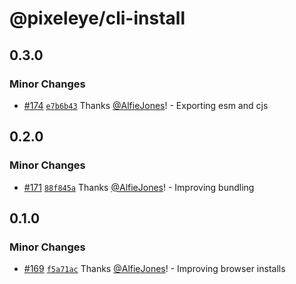 # @pixeleye/cli-install

## 0.3.0

### Minor Changes

- [#174](https://github.com/pixeleye-io/pixeleye/pull/174) [`e7b6b43`](https://github.com/pixeleye-io/pixeleye/commit/e7b6b43bf36d804145c6570232156f93eefa998d) Thanks [@AlfieJones](https://github.com/AlfieJones)! - Exporting esm and cjs

## 0.2.0

### Minor Changes

- [#171](https://github.com/pixeleye-io/pixeleye/pull/171) [`88f845a`](https://github.com/pixeleye-io/pixeleye/commit/88f845ab67a84a5fa9f1920a5b9d706133158a9f) Thanks [@AlfieJones](https://github.com/AlfieJones)! - Improving bundling

## 0.1.0

### Minor Changes

- [#169](https://github.com/pixeleye-io/pixeleye/pull/169) [`f5a71ac`](https://github.com/pixeleye-io/pixeleye/commit/f5a71acc3500a187b4a39566f0bf82402cd6f90b) Thanks [@AlfieJones](https://github.com/AlfieJones)! - Improving browser installs

